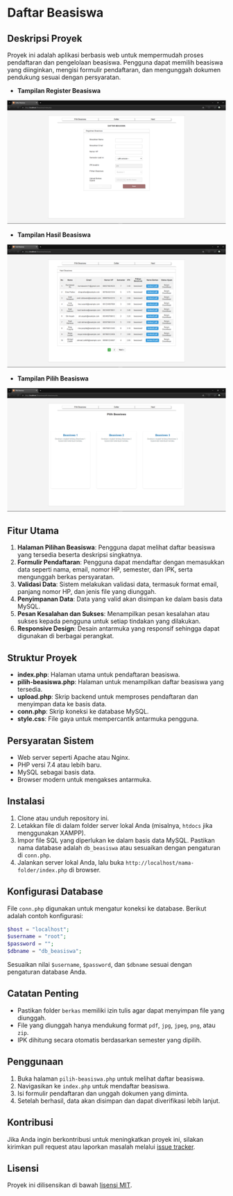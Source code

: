 # Daftar Beasiswa

## Deskripsi Proyek
Proyek ini adalah aplikasi berbasis web untuk mempermudah proses pendaftaran dan pengelolaan beasiswa. Pengguna dapat memilih beasiswa yang diinginkan, mengisi formulir pendaftaran, dan mengunggah dokumen pendukung sesuai dengan persyaratan.

- **Tampilan Register Beasiswa**

![Formulir Pendaftaran](images/registrasi.png)

- **Tampilan Hasil Beasiswa**

![Formulir Pendaftaran](images/hasil.png)

- **Tampilan Pilih Beasiswa**

![Formulir Pendaftaran](images/beasiswa.png)


## Fitur Utama
1. **Halaman Pilihan Beasiswa**: Pengguna dapat melihat daftar beasiswa yang tersedia beserta deskripsi singkatnya.
2. **Formulir Pendaftaran**: Pengguna dapat mendaftar dengan memasukkan data seperti nama, email, nomor HP, semester, dan IPK, serta mengunggah berkas persyaratan.
3. **Validasi Data**: Sistem melakukan validasi data, termasuk format email, panjang nomor HP, dan jenis file yang diunggah.
4. **Penyimpanan Data**: Data yang valid akan disimpan ke dalam basis data MySQL.
5. **Pesan Kesalahan dan Sukses**: Menampilkan pesan kesalahan atau sukses kepada pengguna untuk setiap tindakan yang dilakukan.
6. **Responsive Design**: Desain antarmuka yang responsif sehingga dapat digunakan di berbagai perangkat.

## Struktur Proyek
- **index.php**: Halaman utama untuk pendaftaran beasiswa.
- **pilih-beasiswa.php**: Halaman untuk menampilkan daftar beasiswa yang tersedia.
- **upload.php**: Skrip backend untuk memproses pendaftaran dan menyimpan data ke basis data.
- **conn.php**: Skrip koneksi ke database MySQL.
- **style.css**: File gaya untuk mempercantik antarmuka pengguna.

## Persyaratan Sistem
- Web server seperti Apache atau Nginx.
- PHP versi 7.4 atau lebih baru.
- MySQL sebagai basis data.
- Browser modern untuk mengakses antarmuka.

## Instalasi
1. Clone atau unduh repository ini.
2. Letakkan file di dalam folder server lokal Anda (misalnya, `htdocs` jika menggunakan XAMPP).
3. Impor file SQL yang diperlukan ke dalam basis data MySQL. Pastikan nama database adalah `db_beasiswa` atau sesuaikan dengan pengaturan di `conn.php`.
4. Jalankan server lokal Anda, lalu buka `http://localhost/nama-folder/index.php` di browser.

## Konfigurasi Database
File `conn.php` digunakan untuk mengatur koneksi ke database. Berikut adalah contoh konfigurasi:
```php
$host = "localhost";
$username = "root";
$password = "";
$dbname = "db_beasiswa";
```
Sesuaikan nilai `$username`, `$password`, dan `$dbname` sesuai dengan pengaturan database Anda.

## Catatan Penting
- Pastikan folder `berkas` memiliki izin tulis agar dapat menyimpan file yang diunggah.
- File yang diunggah hanya mendukung format `pdf`, `jpg`, `jpeg`, `png`, atau `zip`.
- IPK dihitung secara otomatis berdasarkan semester yang dipilih.

## Penggunaan
1. Buka halaman `pilih-beasiswa.php` untuk melihat daftar beasiswa.
2. Navigasikan ke `index.php` untuk mendaftar beasiswa.
3. Isi formulir pendaftaran dan unggah dokumen yang diminta.
4. Setelah berhasil, data akan disimpan dan dapat diverifikasi lebih lanjut.

## Kontribusi
Jika Anda ingin berkontribusi untuk meningkatkan proyek ini, silakan kirimkan pull request atau laporkan masalah melalui [issue tracker](#).

## Lisensi
Proyek ini dilisensikan di bawah [lisensi MIT](LICENSE).

